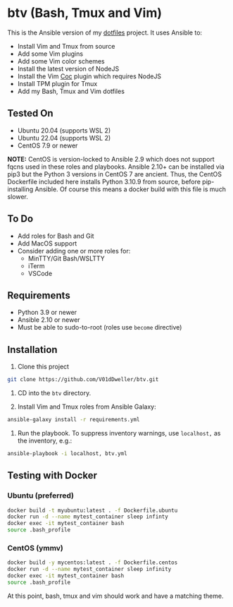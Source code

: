 # btv (Bash, Tmux and Vim)

This is the Ansible version of my
[dotfiles](https://github.com/V01dDweller/dotfiles) project. It uses Ansible
to:

* Install Vim and Tmux from source
* Add some Vim plugins
* Add some Vim color schemes
* Install the latest version of NodeJS
* Install the Vim [Coc](https://github.com/neoclide/coc.nvim) plugin which requires NodeJS
* Install TPM plugin for Tmux
* Add my Bash, Tmux and Vim dotfiles

## Tested On

* Ubuntu 20.04 (supports WSL 2)
* Ubuntu 22.04 (supports WSL 2)
* CentOS 7.9 or newer

**NOTE:** CentOS is version-locked to Ansible 2.9 which does not support fqcns
used in these roles and playbooks. Ansible 2.10+ can be installed via pip3 but
the Python 3 versions in CentOS 7 are ancient. Thus, the CentOS Dockerfile
included here installs Python 3.10.9 from source, before pip-installing
Ansible. Of course this means a docker build with this file is much slower.

## To Do

* Add roles for Bash and Git
* Add MacOS support
* Consider adding one or more roles for:
  - MinTTY/Git Bash/WSLTTY
  - iTerm
  - VSCode

## Requirements

* Python 3.9 or newer
* Ansible 2.10 or newer
* Must be able to sudo-to-root (roles use `become` directive)

## Installation

1. Clone this project

```sh
git clone https://github.com/V01dDweller/btv.git
```

1. CD into the `btv` directory.

1. Install Vim and Tmux roles from Ansible Galaxy:

```sh
ansible-galaxy install -r requirements.yml
```

1. Run the playbook. To suppress inventory warnings, use `localhost,` as the
inventory, e.g.:

```sh
ansible-playbook -i localhost, btv.yml
```

## Testing with Docker

### Ubuntu (preferred)

```sh
docker build -t myubuntu:latest . -f Dockerfile.ubuntu
docker run -d --name mytest_container sleep infinty
docker exec -it mytest_container bash
source .bash_profile
```

### CentOS (ymmv)

```sh
docker build -y mycentos:latest . -f Dockerfile.centos
docker run -d --name mytest_container sleep infinity
docker exec -it mytest_container bash
source .bash_profile
```

At this point, bash, tmux and vim should work and have a matching theme.

[modeline]: # ( vi: set number textwidth=78 colorcolumn=80 nowrap: )
